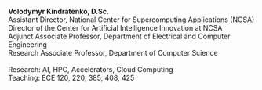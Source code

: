 <b>Volodymyr Kindratenko, D.Sc.</b><br>
Assistant Director, National Center for Supercomputing Applications (NCSA)<br>
Director of the Center for Artificial Intelligence Innovation at NCSA<br>
Adjunct Associate Professor, Department of Electrical and Computer Engineering<br>
Research Associate Professor, Department of Computer Science<br>
<br>
Research: AI, HPC, Accelerators, Cloud Computing<br>
Teaching: ECE 120, 220, 385, 408, 425<br>


<!---
kindrt/kindrt is a ✨ special ✨ repository because its `README.md` (this file) appears on your GitHub profile.
You can click the Preview link to take a look at your changes. 
--->
